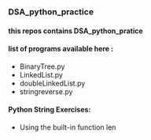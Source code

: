 ### DSA_python_practice
#### this repos contains DSA_python_pratice
#### list of programs available here :
- BinaryTree.py
- LinkedList.py
- doubleLinkedList.py
- stringreverse.py
#### Python String Exercises:
- Using the built-in function len
